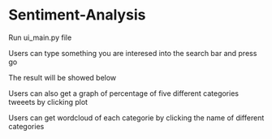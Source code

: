 # Sentiment-Analysis

Run ui_main.py file

Users can type something you are interesed into the search bar and press go

The result will be showed below

Users can also get a graph of percentage of five different categories tweeets by clicking plot

Users can get wordcloud of each categorie by clicking the name of different categories



